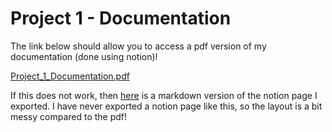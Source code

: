 # Project 1 - Documentation

The link below should allow you to access a pdf version of my documentation (done using notion)!

[Project_1_Documentation.pdf](https://github.com/AalyaSharaf/ConnectionsLabSpring2022/files/8148197/Project_1_Documentation.pdf)

If this does not work, then [here]() is a markdown version of the notion page I exported. I have never exported a notion page like this, so the layout is a bit messy compared to the pdf!
